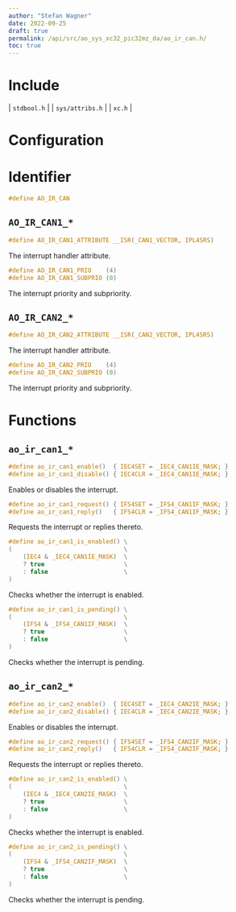 ```yaml
---
author: "Stefan Wagner"
date: 2022-09-25
draft: true
permalink: /api/src/ao_sys_xc32_pic32mz_da/ao_ir_can.h/
toc: true
---
```


# Include

| `stdbool.h` |
| `sys/attribs.h` |
| `xc.h` |

# Configuration

# Identifier

```c
#define AO_IR_CAN
```

## `AO_IR_CAN1_*`

```c
#define AO_IR_CAN1_ATTRIBUTE __ISR(_CAN1_VECTOR, IPL4SRS)
```

The interrupt handler attribute.

```c
#define AO_IR_CAN1_PRIO    (4)
#define AO_IR_CAN1_SUBPRIO (0)
```

The interrupt priority and subpriority.

## `AO_IR_CAN2_*`

```c
#define AO_IR_CAN2_ATTRIBUTE __ISR(_CAN2_VECTOR, IPL4SRS)
```

The interrupt handler attribute.

```c
#define AO_IR_CAN2_PRIO    (4)
#define AO_IR_CAN2_SUBPRIO (0)
```

The interrupt priority and subpriority.

# Functions

## `ao_ir_can1_*`

```c
#define ao_ir_can1_enable()  { IEC4SET = _IEC4_CAN1IE_MASK; }
#define ao_ir_can1_disable() { IEC4CLR = _IEC4_CAN1IE_MASK; }
```

Enables or disables the interrupt.

```c
#define ao_ir_can1_request() { IFS4SET = _IFS4_CAN1IF_MASK; }
#define ao_ir_can1_reply()   { IFS4CLR = _IFS4_CAN1IF_MASK; }
```

Requests the interrupt or replies thereto.

```c
#define ao_ir_can1_is_enabled() \
(                               \
    (IEC4 & _IEC4_CAN1IE_MASK)  \
    ? true                      \
    : false                     \
)
```

Checks whether the interrupt is enabled.

```c
#define ao_ir_can1_is_pending() \
(                               \
    (IFS4 & _IFS4_CAN1IF_MASK)  \
    ? true                      \
    : false                     \
)
```

Checks whether the interrupt is pending.

## `ao_ir_can2_*`

```c
#define ao_ir_can2_enable()  { IEC4SET = _IEC4_CAN2IE_MASK; }
#define ao_ir_can2_disable() { IEC4CLR = _IEC4_CAN2IE_MASK; }
```

Enables or disables the interrupt.

```c
#define ao_ir_can2_request() { IFS4SET = _IFS4_CAN2IF_MASK; }
#define ao_ir_can2_reply()   { IFS4CLR = _IFS4_CAN2IF_MASK; }
```

Requests the interrupt or replies thereto.

```c
#define ao_ir_can2_is_enabled() \
(                               \
    (IEC4 & _IEC4_CAN2IE_MASK)  \
    ? true                      \
    : false                     \
)
```

Checks whether the interrupt is enabled.

```c
#define ao_ir_can2_is_pending() \
(                               \
    (IFS4 & _IFS4_CAN2IF_MASK)  \
    ? true                      \
    : false                     \
)
```

Checks whether the interrupt is pending.


